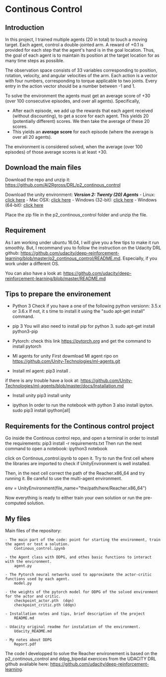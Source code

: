 # Continous Control

## Introduction
In this project, I trained multiple agents (20 in total) to touch a moving target. Each agent, control a double-jointed arm. A reward of +0.1 is provided for each step that the agent's hand is in the goal location. Thus, the goal of each agent is to maintain its position at the target location for as many time steps as possible.

The observation space consists of 33 variables corresponding to position, rotation, velocity, and angular velocities of the arm. Each action is a vector with four numbers, corresponding to torque applicable to two joints. Every entry in the action vector should be a number between -1 and 1.

To solve the environment the agents must get an average score of +30 (over 100 consecutive episodes, and over all agents).  Specifically,
- After each episode, we add up the rewards that each agent received (without discounting), to get a score for each agent.  This yields 20 (potentially different) scores.  We then take the average of these 20 scores. 
- This yields an **average score** for each episode (where the average is over all 20 agents).

The environment is considered solved, when the average (over 100 episodes) of those average scores is at least +30. 


## Download the main files
Download the repo and unzip it:
https://github.com/AI2Rgross/DRL/p2_continous_control

Download the unity environment:
**_Version 2: Twenty (20) Agents_**
        - Linux: [click here](https://s3-us-west-1.amazonaws.com/udacity-drlnd/P2/Reacher/Reacher_Linux.zip)
        - Mac OSX: [click here](https://s3-us-west-1.amazonaws.com/udacity-drlnd/P2/Reacher/Reacher.app.zip)
        - Windows (32-bit): [click here](https://s3-us-west-1.amazonaws.com/udacity-drlnd/P2/Reacher/Reacher_Windows_x86.zip)
        - Windows (64-bit): [click here](https://s3-us-west-1.amazonaws.com/udacity-drlnd/P2/Reacher/Reacher_Windows_x86_64.zip)
 

Place the zip file in the p2_continous_control folder and unzip the file.


## Requirement
As I am working under ubuntu 16.04, I will give you a few tips to make it run smoothly. But, I recommand you to follow the instruction on the Udacity DRL github: https://github.com/udacity/deep-reinforcement-learning/blob/master/p2_continous_control/README.md. Especially, if you work under a different OS.

You can also have a look at:
https://github.com/udacity/deep-reinforcement-learning/blob/master/README.md
 

## Tips to prepare the environement
- Python 3
Check if you have a one of the following python versionn: 3.5.x or 3.6.x
If not, it s time to install it using the "sudo apt-get install" command.

- pip 3
You will also need to install pip for python 3. 
sudo apt-get install python3-pip

- Pytorch:
check this link https://pytorch.org and get the command to install pytorch

- Ml agents for unity
First dowmload Ml agent ripo on https://github.com/Unity-Technologies/ml-agents.git

- Install ml agent:
pip3 install .

if there is any trouble have a look at:
https://github.com/Unity-Technologies/ml-agents/blob/master/docs/Installation.md

- Install unity
pip3 install unity

- ipython
In order to run the notebook with python 3 also install ipyton.
sudo pip3 install ipython[all]


## Requirements for the Continous control project
Go inside the Continous control repo, and open a terminal in order to install the requirements:
pip3 install -r requirements.txt
Then run the next command to open a notebook:
ipython3 notebook

click on Continous_control.ipynb to open it.
Try to run the first cell where the libraries are imported to check if UnityEnvironment is well installed.

Then, in the next cell correct the path of the Reacher.x86_64 and try running it. Be careful to use the multi-agent environment.

env = UnityEnvironment(file_name="the/path/here/Reacher.x86_64")

Now everything is ready to either train your own solution or run the pre-computed solution.


## My files
Main files of the repository:

    - The main part of the code: point for starting the environment, train the agent or test a solution.
        Continous_control.ipynb

    - the Agent class with DDPG, and othes basic functions to interact with the environment.
        agent.py

    - The Pytorch neural networks used to approximate the actor-critic functions used by each agent.
        model.py

    - the weights of the pytorch model for DDPG of the solved environment for the actor and critic.
        checkpoint_actor.pth  (dqn)
        checkpoint_critic.pth (ddqn)
        
    - Installation notes and tips, brief description of the project
        README.md

    - Udacity original readme for instalation of the environment.
        Udacity_README.md

    - My notes about DDPG
        Report.pdf

The code I developped to solve the Reacher environement is based on the p2_continous_control and ddpg_bipedal exercices from the UDACITY DRL github available here: https://github.com/udacity/deep-reinforcement-learning.
